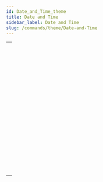 ```yaml
---
id: Date_and_Time_theme
title: Date and Time
sidebar_label: Date and Time
slug: /commands/theme/Date-and-Time
---
```



||
|---|
|[<!-- INCLUDE #_command_.Add to date.Syntax -->](../../commands-legacy/add-to-date.md)<br/>|
|[<!-- INCLUDE #_command_.Current date.Syntax -->](../../commands-legacy/current-date.md)<br/>|
|[<!-- INCLUDE #_command_.Current time.Syntax -->](../../commands-legacy/current-time.md)<br/>|
|[<!-- INCLUDE #_command_.Date.Syntax -->](../../commands-legacy/date.md)<br/>|
|[<!-- INCLUDE #_command_.Day number.Syntax -->](../../commands-legacy/day-number.md)<br/>|
|[<!-- INCLUDE #_command_.Day of.Syntax -->](../../commands-legacy/day-of.md)<br/>|
|[<!-- INCLUDE #_command_.Milliseconds.Syntax -->](../../commands-legacy/milliseconds.md)<br/>|
|[<!-- INCLUDE #_command_.Month of.Syntax -->](../../commands-legacy/month-of.md)<br/>|
|[<!-- INCLUDE #_command_.SET DEFAULT CENTURY.Syntax -->](../../commands-legacy/set-default-century.md)<br/>|
|[<!-- INCLUDE #_command_.Tickcount.Syntax -->](../../commands-legacy/tickcount.md)<br/>|
|[<!-- INCLUDE #_command_.Time.Syntax -->](../../commands-legacy/time.md)<br/>|
|[<!-- INCLUDE #_command_.Time string.Syntax -->](../../commands-legacy/time-string.md)<br/>|
|[<!-- INCLUDE #_command_.Timestamp.Syntax -->](../../commands-legacy/timestamp.md)<br/>|
|[<!-- INCLUDE #_command_.Year of.Syntax -->](../../commands-legacy/year-of.md)<br/>|
